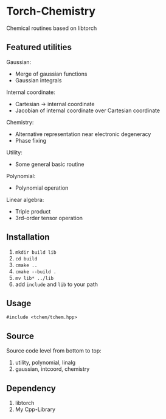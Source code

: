 # Torch-Chemistry
Chemical routines based on libtorch

## Featured utilities
Gaussian:
* Merge of gaussian functions
* Gaussian integrals

Internal coordinate:
* Cartesian -> internal coordinate
* Jacobian of internal coordinate over Cartesian coordinate

Chemistry:
* Alternative representation near electronic degeneracy
* Phase fixing

Utility:
* Some general basic routine

Polynomial:
* Polynomial operation

Linear algebra:
* Triple product
* 3rd-order tensor operation

## Installation
1. `mkdir build lib`
2. `cd build`
3. `cmake ..`
4. `cmake --build .`
5. `mv lib* ../lib`
6. add `include` and `lib` to your path

## Usage
`#include <tchem/tchem.hpp>`

## Source
Source code level from bottom to top:
1. utility, polynomial, linalg
2. gaussian, intcoord, chemistry

## Dependency
1. libtorch
2. My Cpp-Library